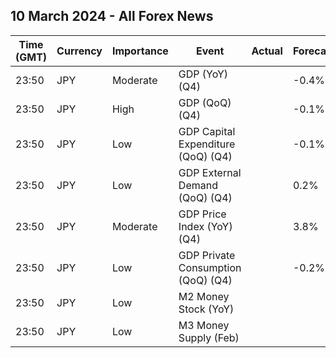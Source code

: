 ## 10 March 2024 - All Forex News

| Time (GMT) | Currency | Importance | Event | Actual | Forecast | Previous |
|------|----------|------------|-------|--------|----------|----------|
| 23:50 | JPY | Moderate | GDP (YoY) (Q4) |  | -0.4% | -2.9% |
| 23:50 | JPY | High | GDP (QoQ) (Q4) |  | -0.1% | -0.7% |
| 23:50 | JPY | Low | GDP Capital Expenditure (QoQ) (Q4) |  | -0.1% | -0.4% |
| 23:50 | JPY | Low | GDP External Demand (QoQ) (Q4) |  | 0.2% | -0.1% |
| 23:50 | JPY | Moderate | GDP Price Index (YoY) (Q4) |  | 3.8% | 5.3% |
| 23:50 | JPY | Low | GDP Private Consumption (QoQ) (Q4) |  | -0.2% | -0.2% |
| 23:50 | JPY | Low | M2 Money Stock (YoY) |  |  | 2.4% |
| 23:50 | JPY | Low | M3 Money Supply (Feb) |  |  | 2,130.3% |
